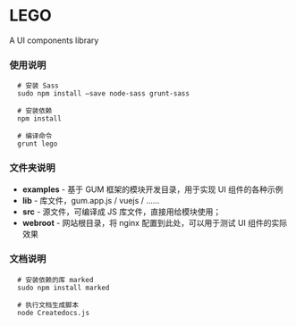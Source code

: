 # LEGO
A UI components library

### 使用说明

```
  # 安装 Sass
  sudo npm install –save node-sass grunt-sass

  # 安装依赖
  npm install

  # 编译命令
  grunt lego
```


### 文件夹说明

 - **examples** - 基于 GUM 框架的模块开发目录，用于实现 UI 组件的各种示例
 - **lib** - 库文件，gum.app.js / vuejs / ......
 - **src** - 源文件，可编译成 JS 库文件，直接用给模块使用；
 - **webroot** - 网站根目录，将 nginx 配置到此处，可以用于测试 UI 组件的实际效果


### 文档说明

```
  # 安装依赖的库 marked
  sudo npm install marked

  # 执行文档生成脚本
  node Createdocs.js 
```